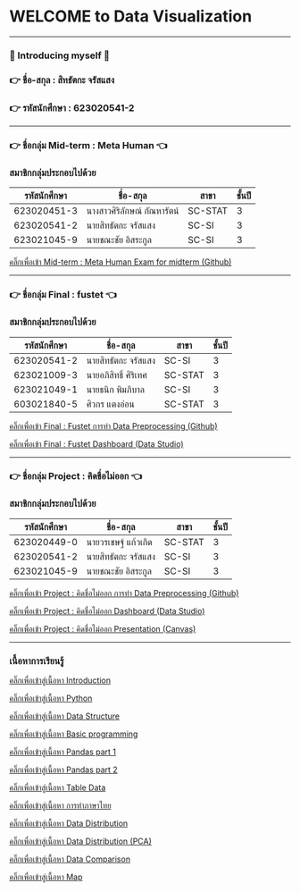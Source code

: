 # WELCOME to Data Visualization 

***
### :beginner: Introducing myself :beginner:
### :point_right: ชื่อ-สกุล : สิทธัตกะ จรัสแสง 
### :point_right: รหัสนักศึกษา : 623020541-2

*** 
### :point_right: ชื่อกลุ่ม Mid-term : Meta Human :point_left:
### สมาชิกกลุ่มประกอบไปด้วย
| รหัสนักศึกษา | ชื่อ-สกุล | สาขา | ชั้นปี |
| ----------- | ----------- |----------- |----------- |
| 623020451-3 | นางสาวศิริลักษณ์ กัณหารัตน์ | SC-STAT | 3 |
| 623020541-2 | นายสิทธัตกะ จรัสแสง | SC-SI | 3 |
| 623021045-9 | นายชณะชัย อิสระกูล | SC-SI | 3 |

[คลิ๊กเพื่อเข้า Mid-term : Meta Human Exam for midterm (Github)](https://github.com/sitthatkaja/data_viz_2022/blob/main/BasicPython%26DataViz_midterm2022.ipynb)

***

### :point_right: ชื่อกลุ่ม Final : fustet :point_left:
### สมาชิกกลุ่มประกอบไปด้วย
| รหัสนักศึกษา | ชื่อ-สกุล | สาขา | ชั้นปี |
| ----------- | ----------- |----------- |----------- |
| 623020541-2 | นายสิทธัตกะ จรัสแสง | SC-SI | 3 |
| 623021009-3 | นายอภิสิทธิ์ ศิริเทศ | SC-STAT | 3 |
| 623021049-1 | นายธนิก พิมภิบาล | SC-SI | 3 |
| 603021840-5 | ศิวกร แตงอ่อน | SC-STAT | 3 |

[คลิ๊กเพื่อเข้า Final : Fustet การทำ Data Preprocessing (Github)](https://github.com/sitthatkaja/data_viz_2022/blob/main/Final_Exam.ipynb)

[คลิ๊กเพื่อเข้า Final : Fustet Dashboard (Data Studio) ](https://datastudio.google.com/u/0/reporting/aa2b12ae-e4f4-40d8-aff7-b55b1265c678/page/g5BqC)

***
### :point_right: ชื่อกลุ่ม Project : คิดชื่อไม่ออก :point_left:
### สมาชิกกลุ่มประกอบไปด้วย
| รหัสนักศึกษา | ชื่อ-สกุล | สาขา | ชั้นปี |
| ----------- | ----------- |----------- |----------- |
| 623020449-0 | นายวรเชษฐ์ แก้วเกิด | SC-STAT | 3 |
| 623020541-2 | นายสิทธัตกะ จรัสแสง | SC-SI | 3 |
| 623021045-9 | นายชณะชัย อิสระกูล | SC-SI | 3 |

[คลิ๊กเพื่อเข้า Project : คิดชื่อไม่ออก การทำ Data Preprocessing (Github)](https://github.com/sitthatkaja/data_viz_2022/blob/main/Project_Group.ipynb)

[คลิ๊กเพื่อเข้า Project : คิดชื่อไม่ออก Dashboard (Data Studio) ](https://datastudio.google.com/reporting/01891f14-5e69-40f5-ac27-335611679c62)

[คลิ๊กเพื่อเข้า Project : คิดชื่อไม่ออก Presentation (Canvas) ](https://github.com/sitthatkaja/data_viz_2022/blob/main/Presentation%20Project%20Group.pdf)

***

### เนื้อหาการเรียนรู้

[คลิ๊กเพื่อเข้าสู่เนื้อหา Introduction ](https://github.com/sitthatkaja/data_viz_2022/blob/main/Intro0.ipynb)

[คลิ๊กเพื่อเข้าสู่เนื้อหา Python ](https://github.com/sitthatkaja/data_viz_2022/blob/main/Python101.ipynb) 

[คลิ๊กเพื่อเข้าสู่เนื้อหา Data Structure ](https://github.com/sitthatkaja/data_viz_2022/blob/main/Data_Structure.ipynb) 

[คลิ๊กเพื่อเข้าสู่เนื้อหา Basic programming ](https://github.com/sitthatkaja/data_viz_2022/blob/main/Basic_Programming_Concept.ipynb) 

[คลิ๊กเพื่อเข้าสู่เนื้อหา Pandas part 1 ](https://github.com/sitthatkaja/data_viz_2022/blob/main/Pandas101.ipynb) 

[คลิ๊กเพื่อเข้าสู่เนื้อหา Pandas part 2 ](https://github.com/sitthatkaja/data_viz_2022/blob/main/Pandas102.ipynb) 

[คลิ๊กเพื่อเข้าสู่เนื้อหา Table Data ](https://github.com/sitthatkaja/data_viz_2022/blob/main/DataViz01_Table_Data.ipynb) 

[คลิ๊กเพื่อเข้าสู่เนื้อหา การทำภาษาไทย ](https://github.com/sitthatkaja/data_viz_2022/blob/main/DataViz011_Show_Thai_Language_in_Graph.ipynb) 

[คลิ๊กเพื่อเข้าสู่เนื้อหา Data Distribution](https://github.com/sitthatkaja/data_viz_2022/blob/main/DataViz02_Data_Distribution_.ipynb)

[คลิ๊กเพื่อเข้าสู่เนื้อหา  Data Distribution (PCA) ](https://github.com/sitthatkaja/data_viz_2022/blob/main/DataViz03_Data_Distribution_(PCA).ipynb) 

[คลิ๊กเพื่อเข้าสู่เนื้อหา Data Comparison ](https://github.com/sitthatkaja/data_viz_2022/blob/main/DataViz04_Data_Comparison.ipynb) 

[คลิ๊กเพื่อเข้าสู่เนื้อหา Map ](https://github.com/sitthatkaja/data_viz_2022/blob/main/Visualize_Map.ipynb) 



